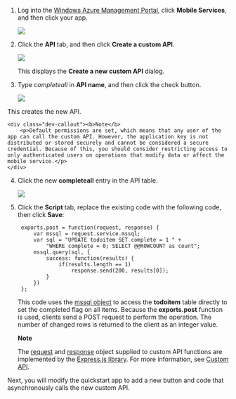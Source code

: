 

1. Log into the [Windows Azure Management Portal], click **Mobile Services**, and then click your app.

   ![][0]

2. Click the **API** tab, and then click **Create a custom API**.

   ![][1]

   This displays the **Create a new custom API** dialog.

3. Type _completeall_ in **API name**, and then click the check button.

   ![][2]

  This creates the new API.

   	<div class="dev-callout"><b>Note</b>
   		<p>Default permissions are set, which means that any user of the app can call the custom API. However, the application key is not distributed or stored securely and cannot be considered a secure credential. Because of this, you should consider restricting access to only authenticated users on operations that modify data or affect the mobile service.</p>
   	</div>

4. Click the new **completeall** entry in the API table.

	![][3]

5. Click the **Script** tab, replace the existing code with the following code, then click **Save**:

		exports.post = function(request, response) {
			var mssql = request.service.mssql;
			var sql = "UPDATE todoitem SET complete = 1 " + 
                "WHERE complete = 0; SELECT @@ROWCOUNT as count";
			mssql.query(sql, {
				success: function(results) {			
					if(results.length == 1)							
						response.send(200, results[0]);			
				}
			})
		};


	This code uses the [mssql object] to access the **todoitem** table directly to set the completed flag on all items. Because the **exports.post** function is used, clients send a POST request to perform the operation. The number of changed rows is returned to the client as an integer value.

   	<div class="dev-callout"><b>Note</b>
   		<p>The <a href="http://msdn.microsoft.com/en-us/library/windowsazure/jj554218.aspx" target="_blank">request</a> and <a href="http://msdn.microsoft.com/en-us/library/windowsazure/dn303373.aspx" target="_blank">response</a> object supplied to custom API functions are implemented by the <a href="http://go.microsoft.com/fwlink/p/?LinkId=309046" target="_blank">Express.js library</a>. For more information, see <a href="http://msdn.microsoft.com/en-us/library/windowsazure/dn280974.aspx" target="_blank">Custom API</a>. </p>
   	</div>

Next, you will modify the quickstart app to add a new button and code that asynchronously calls the new custom API.

<!-- Anchors. -->

<!-- Images. -->
[0]: ./media/mobile-services-create-custom-api/mobile-services-selection.png
[1]: ./media/mobile-services-create-custom-api/mobile-custom-api-create.png
[2]: ./media/mobile-services-create-custom-api/mobile-custom-api-create-dialog2.png
[3]: ./media/mobile-services-create-custom-api/mobile-custom-api-select2.png

<!-- URLs. -->
[Windows Azure Management Portal]: https://manage.windowsazure.com/
[mssql object]: http://msdn.microsoft.com/en-us/library/windowsazure/jj554212.aspx
